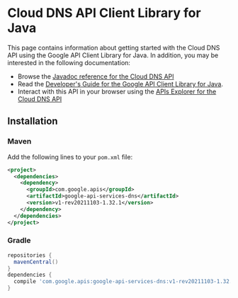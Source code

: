 # Cloud DNS API Client Library for Java



This page contains information about getting started with the Cloud DNS API
using the Google API Client Library for Java. In addition, you may be interested
in the following documentation:

* Browse the [Javadoc reference for the Cloud DNS API][javadoc]
* Read the [Developer's Guide for the Google API Client Library for Java][google-api-client].
* Interact with this API in your browser using the [APIs Explorer for the Cloud DNS API][api-explorer]

## Installation

### Maven

Add the following lines to your `pom.xml` file:

```xml
<project>
  <dependencies>
    <dependency>
      <groupId>com.google.apis</groupId>
      <artifactId>google-api-services-dns</artifactId>
      <version>v1-rev20211103-1.32.1</version>
    </dependency>
  </dependencies>
</project>
```

### Gradle

```gradle
repositories {
  mavenCentral()
}
dependencies {
  compile 'com.google.apis:google-api-services-dns:v1-rev20211103-1.32.1'
}
```

[javadoc]: https://googleapis.dev/java/google-api-services-dns/latest/index.html
[google-api-client]: https://github.com/googleapis/google-api-java-client/
[api-explorer]: https://developers.google.com/apis-explorer/#p/dns/v1/
